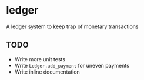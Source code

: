 # ledger
A ledger system to keep trap of monetary transactions

## TODO
- Write more unit tests
- Write `Ledger.add_payment` for uneven payments
- Write inline documentation

